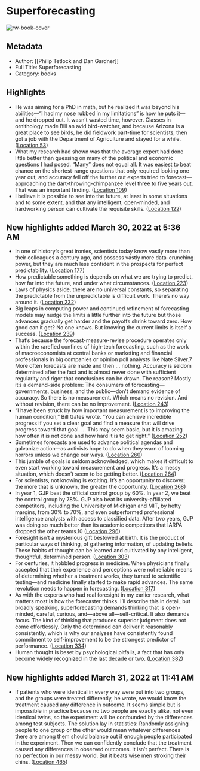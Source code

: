 # Superforecasting

![rw-book-cover](https://images-na.ssl-images-amazon.com/images/I/51%2BcBe-c2UL._SL200_.jpg)

## Metadata
- Author: [[Philip Tetlock and Dan Gardner]]
- Full Title: Superforecasting
- Category: books

## Highlights
- He was aiming for a PhD in math, but he realized it was beyond his abilities—“I had my nose rubbed in my limitations” is how he puts it—and he dropped out. It wasn’t wasted time, however. Classes in ornithology made Bill an avid bird-watcher, and because Arizona is a great place to see birds, he did fieldwork part-time for scientists, then got a job with the Department of Agriculture and stayed for a while. ([Location 53](https://readwise.io/to_kindle?action=open&asin=B00Y78X7HY&location=53))
- What my research had shown was that the average expert had done little better than guessing on many of the political and economic questions I had posed. “Many” does not equal all. It was easiest to beat chance on the shortest-range questions that only required looking one year out, and accuracy fell off the further out experts tried to forecast—approaching the dart-throwing-chimpanzee level three to five years out. That was an important finding. ([Location 109](https://readwise.io/to_kindle?action=open&asin=B00Y78X7HY&location=109))
- I believe it is possible to see into the future, at least in some situations and to some extent, and that any intelligent, open-minded, and hardworking person can cultivate the requisite skills. ([Location 122](https://readwise.io/to_kindle?action=open&asin=B00Y78X7HY&location=122))
## New highlights added March 30, 2022 at 5:36 AM
- In one of history’s great ironies, scientists today know vastly more than their colleagues a century ago, and possess vastly more data-crunching power, but they are much less confident in the prospects for perfect predictability. ([Location 177](https://readwise.io/to_kindle?action=open&asin=B00Y78X7HY&location=177))
- How predictable something is depends on what we are trying to predict, how far into the future, and under what circumstances. ([Location 223](https://readwise.io/to_kindle?action=open&asin=B00Y78X7HY&location=223))
- Laws of physics aside, there are no universal constants, so separating the predictable from the unpredictable is difficult work. There’s no way around it. ([Location 232](https://readwise.io/to_kindle?action=open&asin=B00Y78X7HY&location=232))
- Big leaps in computing power and continued refinement of forecasting models may nudge the limits a little further into the future but those advances gradually get harder and the payoffs shrink toward zero. How good can it get? No one knows. But knowing the current limits is itself a success. ([Location 239](https://readwise.io/to_kindle?action=open&asin=B00Y78X7HY&location=239))
- That’s because the forecast-measure-revise procedure operates only within the rarefied confines of high-tech forecasting, such as the work of macroeconomists at central banks or marketing and financial professionals in big companies or opinion poll analysts like Nate Silver.7 More often forecasts are made and then … nothing. Accuracy is seldom determined after the fact and is almost never done with sufficient regularity and rigor that conclusions can be drawn. The reason? Mostly it’s a demand-side problem: The consumers of forecasting—governments, business, and the public—don’t demand evidence of accuracy. So there is no measurement. Which means no revision. And without revision, there can be no improvement. ([Location 243](https://readwise.io/to_kindle?action=open&asin=B00Y78X7HY&location=243))
- “I have been struck by how important measurement is to improving the human condition,” Bill Gates wrote. “You can achieve incredible progress if you set a clear goal and find a measure that will drive progress toward that goal. … This may seem basic, but it is amazing how often it is not done and how hard it is to get right.” ([Location 252](https://readwise.io/to_kindle?action=open&asin=B00Y78X7HY&location=252))
- Sometimes forecasts are used to advance political agendas and galvanize action—as activists hope to do when they warn of looming horrors unless we change our ways. ([Location 260](https://readwise.io/to_kindle?action=open&asin=B00Y78X7HY&location=260))
- This jumble of goals is seldom acknowledged, which makes it difficult to even start working toward measurement and progress. It’s a messy situation, which doesn’t seem to be getting better. ([Location 264](https://readwise.io/to_kindle?action=open&asin=B00Y78X7HY&location=264))
- For scientists, not knowing is exciting. It’s an opportunity to discover; the more that is unknown, the greater the opportunity. ([Location 268](https://readwise.io/to_kindle?action=open&asin=B00Y78X7HY&location=268))
- In year 1, GJP beat the official control group by 60%. In year 2, we beat the control group by 78%. GJP also beat its university-affiliated competitors, including the University of Michigan and MIT, by hefty margins, from 30% to 70%, and even outperformed professional intelligence analysts with access to classified data. After two years, GJP was doing so much better than its academic competitors that IARPA dropped the other teams.10 ([Location 296](https://readwise.io/to_kindle?action=open&asin=B00Y78X7HY&location=296))
- Foresight isn’t a mysterious gift bestowed at birth. It is the product of particular ways of thinking, of gathering information, of updating beliefs. These habits of thought can be learned and cultivated by any intelligent, thoughtful, determined person. ([Location 303](https://readwise.io/to_kindle?action=open&asin=B00Y78X7HY&location=303))
- For centuries, it hobbled progress in medicine. When physicians finally accepted that their experience and perceptions were not reliable means of determining whether a treatment works, they turned to scientific testing—and medicine finally started to make rapid advances. The same revolution needs to happen in forecasting. ([Location 317](https://readwise.io/to_kindle?action=open&asin=B00Y78X7HY&location=317))
- As with the experts who had real foresight in my earlier research, what matters most is how the forecaster thinks. I’ll describe this in detail, but broadly speaking, superforecasting demands thinking that is open-minded, careful, curious, and—above all—self-critical. It also demands focus. The kind of thinking that produces superior judgment does not come effortlessly. Only the determined can deliver it reasonably consistently, which is why our analyses have consistently found commitment to self-improvement to be the strongest predictor of performance. ([Location 334](https://readwise.io/to_kindle?action=open&asin=B00Y78X7HY&location=334))
- Human thought is beset by psychological pitfalls, a fact that has only become widely recognized in the last decade or two. ([Location 382](https://readwise.io/to_kindle?action=open&asin=B00Y78X7HY&location=382))
## New highlights added March 31, 2022 at 11:41 AM
- If patients who were identical in every way were put into two groups, and the groups were treated differently, he wrote, we would know the treatment caused any difference in outcome. It seems simple but is impossible in practice because no two people are exactly alike, not even identical twins, so the experiment will be confounded by the differences among test subjects. The solution lay in statistics: Randomly assigning people to one group or the other would mean whatever differences there are among them should balance out if enough people participated in the experiment. Then we can confidently conclude that the treatment caused any differences in observed outcomes. It isn’t perfect. There is no perfection in our messy world. But it beats wise men stroking their chins. ([Location 465](https://readwise.io/to_kindle?action=open&asin=B00Y78X7HY&location=465))
